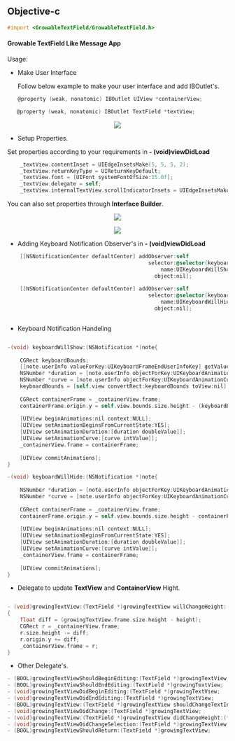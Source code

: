 

## Objective-c
``` objective-c
#import <GrowableTextField/GrowableTextField.h>
```
#### Growable TextField Like Message App

Usage:

 - Make User Interface  
   
   Follow below example to make your user interface and add IBOutlet's.
   
   ``` objective-c
   @property (weak, nonatomic) IBOutlet UIView *containerView;
   ```
``` objective-c
   @property (weak, nonatomic) IBOutlet TextField *textView;
```
<p align="center" >
    <img src="https://github.com/soarlabs/Growable-TextField/blob/master/Sample/3.png">
</p>

- Setup Properties.

 Set properties according to your requirements in **- (void)viewDidLoad**

```objective-c
    _textView.contentInset = UIEdgeInsetsMake(5, 5, 5, 2);
    _textView.returnKeyType = UIReturnKeyDefault;
    _textView.font = [UIFont systemFontOfSize:15.0f];
    _textView.delegate = self;
    _textView.internalTextView.scrollIndicatorInsets = UIEdgeInsetsMake(5, 0, 5, 0);
```

  You can also set properties through **Interface Builder**.

<p align="center" >
    <img src="https://github.com/soarlabs/Growable-TextField/blob/master/Sample/1.png">
</p>
<p align="center" >
    <img src="https://github.com/soarlabs/Growable-TextField/blob/master/Sample/2.png">
</p>

- Adding Keyboard Notification Observer's in **- (void)viewDidLoad**
 
```objective-c
    [[NSNotificationCenter defaultCenter] addObserver:self
                                             selector:@selector(keyboardWillShow:)
                                                 name:UIKeyboardWillShowNotification
                                               object:nil];
    
    [[NSNotificationCenter defaultCenter] addObserver:self
                                             selector:@selector(keyboardWillHide:)
                                                 name:UIKeyboardWillHideNotification
                                               object:nil];
                                               
```

- Keyboard Notification Handeling

```objective-c

-(void) keyboardWillShow:(NSNotification *)note{
    
    CGRect keyboardBounds;
    [[note.userInfo valueForKey:UIKeyboardFrameEndUserInfoKey] getValue: &keyboardBounds];
    NSNumber *duration = [note.userInfo objectForKey:UIKeyboardAnimationDurationUserInfoKey];
    NSNumber *curve = [note.userInfo objectForKey:UIKeyboardAnimationCurveUserInfoKey];
    keyboardBounds = [self.view convertRect:keyboardBounds toView:nil];
    
    CGRect containerFrame = _containerView.frame;
    containerFrame.origin.y = self.view.bounds.size.height - (keyboardBounds.size.height + containerFrame.size.height);
    
    [UIView beginAnimations:nil context:NULL];
    [UIView setAnimationBeginsFromCurrentState:YES];
    [UIView setAnimationDuration:[duration doubleValue]];
    [UIView setAnimationCurve:[curve intValue]];
    _containerView.frame = containerFrame;
    
    [UIView commitAnimations];
}

-(void) keyboardWillHide:(NSNotification *)note{
    
    NSNumber *duration = [note.userInfo objectForKey:UIKeyboardAnimationDurationUserInfoKey];
    NSNumber *curve = [note.userInfo objectForKey:UIKeyboardAnimationCurveUserInfoKey];
    
    CGRect containerFrame = _containerView.frame;
    containerFrame.origin.y = self.view.bounds.size.height - containerFrame.size.height;
    
    [UIView beginAnimations:nil context:NULL];
    [UIView setAnimationBeginsFromCurrentState:YES];
    [UIView setAnimationDuration:[duration doubleValue]];
    [UIView setAnimationCurve:[curve intValue]];
    _containerView.frame = containerFrame;
    
    [UIView commitAnimations];
}
```

- Delegate to update **TextView** and **ContainerView** Hight.

```objective-c

- (void)growingTextView:(TextField *)growingTextView willChangeHeight:(float)height
{
    float diff = (growingTextView.frame.size.height - height);
    CGRect r = _containerView.frame;
    r.size.height -= diff;
    r.origin.y += diff;
    _containerView.frame = r;
}
```

- Other Delegate's.


```objective-c
- (BOOL)growingTextViewShouldBeginEditing:(TextField *)growingTextView;
- (BOOL)growingTextViewShouldEndEditing:(TextField *)growingTextView;
- (void)growingTextViewDidBeginEditing:(TextField *)growingTextView;
- (void)growingTextViewDidEndEditing:(TextField *)growingTextView;
- (BOOL)growingTextView:(TextField *)growingTextView shouldChangeTextInRange:(NSRange)range replacementText:(NSString *)text;
- (void)growingTextViewDidChange:(TextField *)growingTextView;
- (void)growingTextView:(TextField *)growingTextView didChangeHeight:(float)height;
- (void)growingTextViewDidChangeSelection:(TextField *)growingTextView;
- (BOOL)growingTextViewShouldReturn:(TextField *)growingTextView;

```
